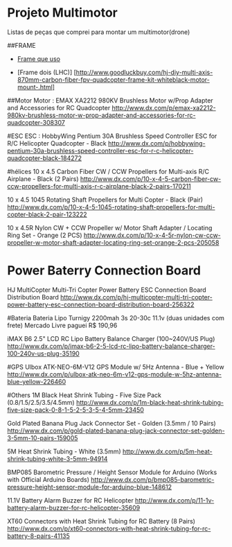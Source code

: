 # Projeto Multimotor 
Listas de peças que comprei para montar um multimotor(drone)

##FRAME

* [Frame que uso](http://www.banggood.com/Wholesale-CSL-X525-V3-4-Axis-KK-MK-AQ50D-Quadcopter-Frame-Set-p-50288.html)

* [Frame dois (LHC)] [http://www.goodluckbuy.com/hj-diy-multi-axis-870mm-carbon-fiber-fpv-quadcopter-frame-kit-whiteblack-motor-mount-.html]

##Motor
Motor : EMAX XA2212 980KV Brushless Motor w/Prop Adapter and Accessories for RC Quadcopter
http://www.dx.com/p/emax-xa2212-980kv-brushless-motor-w-prop-adapter-and-accessories-for-rc-quadcopter-308307

#ESC
ESC : HobbyWing Pentium 30A Brushless Speed Controller ESC for R/C Helicopter Quadcopter - Black
http://www.dx.com/p/hobbywing-pentium-30a-brushless-speed-controller-esc-for-r-c-helicopter-quadcopter-black-184272

#hélices
10 x 4.5 Carbon Fiber CW / CCW Propellers for Multi-axis R/C Airplane - Black (2 Pairs)
http://www.dx.com/p/10-x-4-5-carbon-fiber-cw-ccw-propellers-for-multi-axis-r-c-airplane-black-2-pairs-170211

10 x 4.5 1045 Rotating Shaft Propellers for Multi Copter - Black (Pair)
http://www.dx.com/p/10-x-4-5-1045-rotating-shaft-propellers-for-multi-copter-black-2-pair-123222

10 x 4.5R Nylon CW + CCW Propeller w/ Motor Shaft Adapter / Locating Ring Set - Orange (2 PCS)
http://www.dx.com/p/10-x-4-5r-nylon-cw-ccw-propeller-w-motor-shaft-adapter-locating-ring-set-orange-2-pcs-205058

# Power Baterry Connection Board
HJ MultiCopter Multi-Tri Copter Power Battery ESC Connection Board Distribution Board
http://www.dx.com/p/hj-multicopter-multi-tri-copter-power-battery-esc-connection-board-distribution-board-256322

#Bateria
Bateria Lipo Turnigy 2200mah 3s 20-30c 11.1v (duas unidades com frete)
Mercado Livre paguei R$ 190,96

iMAX B6 2.5" LCD RC Lipo Battery Balance Charger (100~240V/US Plug) 
http://www.dx.com/p/imax-b6-2-5-lcd-rc-lipo-battery-balance-charger-100-240v-us-plug-35190

#GPS
Ulbox ATK-NEO-6M-V12 GPS Module w/ 5Hz Antenna - Blue + Yellow
http://www.dx.com/p/ulbox-atk-neo-6m-v12-gps-module-w-5hz-antenna-blue-yellow-226460

#Others
1M Black Heat Shrink Tubing - Five Size Pack (0.8/1.5/2.5/3.5/4.5mm)
http://www.dx.com/p/1m-black-heat-shrink-tubing-five-size-pack-0-8-1-5-2-5-3-5-4-5mm-23450

Gold Plated Banana Plug Jack Connector Set - Golden (3.5mm / 10 Pairs)
http://www.dx.com/p/gold-plated-banana-plug-jack-connector-set-golden-3-5mm-10-pairs-159005

5M Heat Shrink Tubing - White (3.5mm)
http://www.dx.com/p/5m-heat-shrink-tubing-white-3-5mm-94914

BMP085 Barometric Pressure / Height Sensor Module for Arduino (Works with Official Arduino Boards)
http://www.dx.com/p/bmp085-barometric-pressure-height-sensor-module-for-arduino-blue-148612

11.1V Battery Alarm Buzzer for RC Helicopter
http://www.dx.com/p/11-1v-battery-alarm-buzzer-for-rc-helicopter-35609

XT60 Connectors with Heat Shrink Tubing for RC Battery (8 Pairs)
http://www.dx.com/p/xt60-connectors-with-heat-shrink-tubing-for-rc-battery-8-pairs-41135
